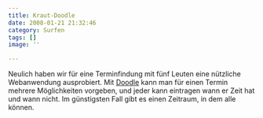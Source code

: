 ```yaml
---
title: Kraut-Doodle
date: 2008-01-21 21:32:46
category: Surfen
tags: []
image: ''

---
```


Neulich haben wir für eine Terminfindung mit fünf Leuten eine nützliche Webanwendung ausprobiert. Mit [Doodle](http://www.doodle.ch/main.html) kann man für einen Termin mehrere Möglichkeiten vorgeben, und jeder kann eintragen wann er Zeit hat und wann nicht. Im günstigsten Fall gibt es einen Zeitraum, in dem alle können.
